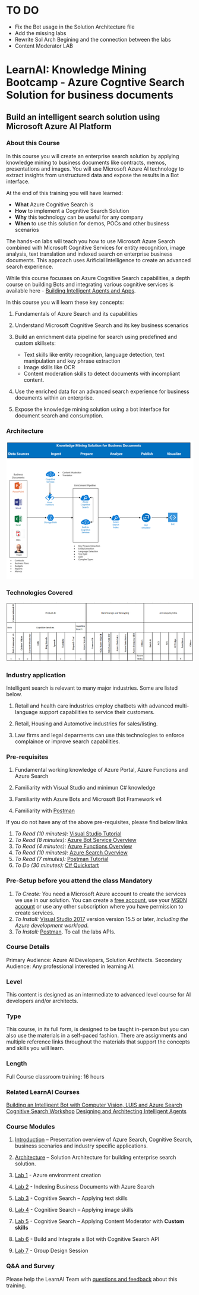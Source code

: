 # TO DO

+ Fix the Bot usage in the Solution Architecture file
+ Add the missing labs
+ Rewrite Sol Arch Begining and the connection between the labs
+ Content Moderator LAB

# LearnAI: Knowledge Mining Bootcamp - Azure Cogntive Search Solution for business documents

## Build an intelligent search solution  using Microsoft Azure AI Platform

### About this Course

In this course you will create an enterprise search solution by applying knowledge mining to business documents like contracts, memos, presentations and images. You will use Microsoft Azure AI technology to extract insights from unstructured data and expose the results in a Bot interface.

At the end of this training you will have learned:

+ **What** Azure Cognitive Search is
+ **How** to implement a Cognitive Search Solution
+ **Why** this technology can be useful for any company
+ **When** to use this solution for demos, POCs and other business scenarios

The hands-on labs will teach you how to use Microsoft Azure Search combined with Microsoft Cognitive Services for entity recognition, image analysis, text translation and indexed search on enterprise business documents. This approach uses Arificial Intelligence to create an advanced search experience.

While this course focusses on Azure Cognitive Search capabilities, a depth course on building Bots and integrating various cognitive services is available here - [Building Intelligent Agents and Apps](https://azure.github.io/LearnAI-Bootcamp/emergingaidev_bootcamp).

In this course you will learn these key concepts:

1. Fundamentals of Azure Search and its capabilities

1. Understand Microsoft Cognitive Search and its key business scenarios

1. Build an enrichment data pipeline for search using predefined and custom skillsets:

    + Text skills like entity recognition, language detection, text manipulation and key phrase extraction
    + Image skills like OCR
    + Content moderation skills to detect documents with incompliant content.

1. Use the enriched data for an advanced search experience for business documents within an enterprise.

1. Expose the knowledge mining solution using a bot interface for document search and consumption.

### Architecture

![Architecture](./resources/images/readme-images/architecture.png)

### Technologies Covered

![Technology](./resources/images/readme-images/KMTechnologyMap.png)

### Industry application

Intelligent search is relevant to many major industries. Some are listed below.

1. Retail and health care industries employ chatbots with advanced multi-language support capabilities to service their customers.

1. Retail, Housing and Automotive industries for sales/listing.

1. Law firms and legal deparments can use this technologies to enforce complaince or improve search capabilities.

### Pre-requisites

1. Fundamental working knowledge of Azure Portal, Azure Functions and Azure Search

1. Familiarity with Visual Studio and minimun C# knowledge

1. Familiarity with Azure Bots and Microsoft Bot Framework v4

1. Familiarity with [Postman](https://www.getpostman.com/)

If you do not have any of the above pre-requisites, please find below links

1. *To Read (10 minutes):* [Visual Studio Tutorial](https://docs.microsoft.com/en-us/visualstudio/ide/visual-studio-ide)
1. *To Read (8 minutes):* [Azure Bot Service Overview](https://docs.microsoft.com/en-us/azure/bot-service/bot-service-overview-introduction?view=azure-bot-service-4.0)
1. *To Read (4 minutes):* [Azure Functions Overview](https://docs.microsoft.com/en-us/azure/azure-functions/functions-overview)  
1. *To Read (10 minutes):* [Azure Search Overview](https://docs.microsoft.com/en-us/azure/search/search-what-is-azure-search)
1. *To Read (7 minutes):* [Postman Tutorial](https://docs.microsoft.com/en-us/azure/search/search-fiddler)
1. *To Do (30 minutes):* [C# Quickstart](https://docs.microsoft.com/en-us/dotnet/csharp/quick-starts/)

### Pre-Setup before you attend the class Mandatory

1. *To Create:* You need a Microsoft Azure account to create the services we use in our solution. You can create a [free account](https://azure.microsoft.com/en-us/free/), use your [MSDN account](https://azure.microsoft.com/en-us/pricing/member-offers/credit-for-visual-studio-subscribers/) or use any other subscription where you have permission to create services.
1. *To Install:* [Visual Studio 2017](https://www.visualstudio.com/vs/) version version 15.5 or later, *including the Azure development workload*.
1. *To Install:* [Postman](https://www.getpostman.com/). To call the labs APIs.

### Course Details

Primary Audience: Azure AI Developers, Solution Architects.
Secondary Audience:  Any professional interested in learning AI.

### Level

This content is designed as an intermediate to advanced level course for AI developers and/or architects.

### Type

This course, in its full form, is designed to be taught in-person but you can also use the materials in a self-paced fashion. There are assignments and multiple reference links throughout the materials that support the concepts and skills you will learn.

### Length

Full Course classroom training:  16 hours

### Related LearnAI Courses

[Building an Intelligent Bot with Computer Vision, LUIS and Azure Search](https://azure.github.io/LearnAI-Bootcamp/emergingaidev_bootcamp)
[Cognitive Search Workshop](https://github.com/Azure/LearnAI-Cognitive-Search)
[Designing and Architecting Intelligent Agents](https://azure.github.io/LearnAI-DesigningandArchitectingIntelligentAgents/)

### Course Modules

1. [Introduction](./Introduction.md) – Presentation overview of Azure Search, Cognitive Search, business scenarios and industry specific applications.

1. [Architecture](./Solution-Architecture.md) – Solution Architecture for building enterprise search solution.

1. [Lab 1](./Lab-Environment-Creation.md) - Azure environment creation

1. [Lab 2](./Lab-Azure-Search) - Indexing Business Documents with Azure Search

1. [Lab 3](./Lab-Text-Skills.md) - Cognitive Search – Applying text skills

1. [Lab 4](./Lab-Image-Skills.md) - Cognitive Search – Applying image skills

1. [Lab 5](./Lab-Custom-Skills.md) - Cognitive Search – Applying Content Moderator with **Custom skills**

1. [Lab 6](./Business-Documents-Bot.md) - Build and Integrate a Bot with Cognitive Search API

1. [Lab 7](./Lab-Final-Case.md) - Group Design Session

### Q&A and Survey

Please help the LearnAI Team with [questions and feedback](./QA-Feedback-Survey.md) about this training.